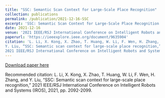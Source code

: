 ```yaml
---
title: "SSC: Semantic Scan Context for Large-Scale Place Recognition"
collection: publications
permalink: /publication/2021-12-16-SSC
excerpt: 'SSC: Semantic Scan Context for Large-Scale Place Recognition.'
date: 2021-12-16
venue: '2021 IEEE/RSJ International Conference on Intelligent Robots and Systems (IROS)'
paperurl: 'https://ieeexplore.ieee.org/document/9635904'
citation: 'L. Li, X. Kong, X. Zhao, T. Huang, W. Li, F. Wen, H. Zhang, and
Y. Liu, “SSC: Semantic scan context for large-scale place recognition,”
2021 IEEE/RSJ International Conference on Intelligent Robots and Systems (IROS), 2021, pp. 2092-2099.'
---
```

<!-- SSC: Semantic Scan Context for Large-Scale Place Recognition. -->

[Download paper here](https://github.com/lilin-hitcrt/SSC)

Recommended citation: L. Li, X. Kong, X. Zhao, T. Huang, W. Li, F. Wen, H. Zhang, and
Y. Liu, “SSC: Semantic scan context for large-scale place recognition,”
2021 IEEE/RSJ International Conference on Intelligent Robots and Systems (IROS), 2021, pp. 2092-2099.